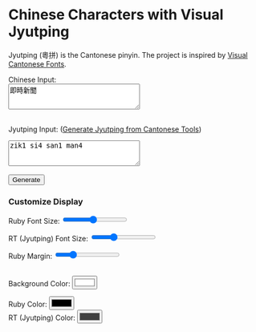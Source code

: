 <link rel="stylesheet" href="./assets/css/style.css">
<script src="./assets/js/script.js"></script>

# Chinese Characters with Visual Jyutping
Jyutping (粵拼) is the Cantonese pinyin.  The project is inspired by [Visual Cantonese Fonts](https://visual-fonts.com/).

<form id="inputForm">
  <label for="chineseInput">Chinese Input:</label><br>
  <textarea id="chineseInput" rows="3" cols="30">即時新聞</textarea><br><br>

  <label for="jyutpingInput">Jyutping Input:</label>
  (<a href="https://www.cantonesetools.org/en/cantonese-to-jyutping" target="_blank">Generate Jyutping from Cantonese Tools</a>)<br>
  <textarea id="jyutpingInput" rows="3" cols="30">zik1 si4 san1 man4</textarea><br><br>

  <input type="button" value="Generate" onclick="generateOutput()">
</form>

### Customize Display
<label for="rubyFontSize">Ruby Font Size:</label>
<input type="range" id="rubyFontSize" min="10" max="40" value="24" oninput="updateStyles()"><br>

<label for="rtFontSize">RT (Jyutping) Font Size:</label>
<input type="range" id="rtFontSize" min="8" max="20" value="12" oninput="updateStyles()"><br>

<label for="rubyMargin">Ruby Margin:</label>
<input type="range" id="rubyMargin" min="0" max="20" value="5" oninput="updateStyles()"><br><br>

<label for="bgColor">Background Color:</label>
<input type="color" id="bgColor" value="#ffffff" oninput="updateColors()"><br>

<label for="rubyColor">Ruby Color:</label>
<input type="color" id="rubyColor" value="#000000" oninput="updateColors()"><br>
<label for="rtColor">RT (Jyutping) Color:</label>
<input type="color" id="rtColor" value="#404040" oninput="updateColors()"><br><br>

<div id="output"></div>
